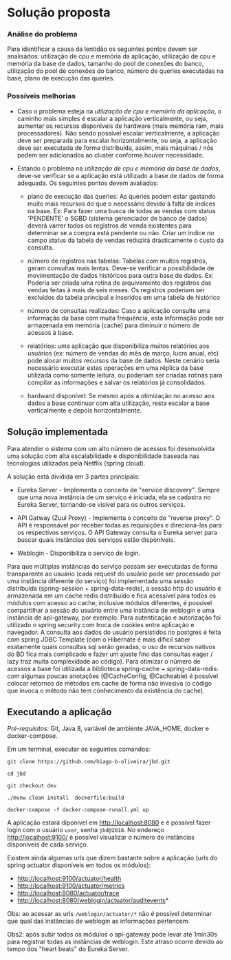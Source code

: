 # Solução proposta

### Análise do problema

Para identificar a causa da lentidão os seguintes pontos devem ser analisados: utilização de cpu e memória da aplicação, utilização de cpu e memória da base de 
dados, tamanho do pool de conexões do banco, utilização do pool de conexões do banco, número de queries executadas na base, plano de execução das queries. 

### Possíveis melhorias

* Caso o problema esteja na *utilização de cpu e memória da aplicação*, o caminho mais simples é escalar a aplicação verticalmente, ou seja, 
aumentar os recursos disponíveis de hardware (mais memória ram, mais processadores). Não sendo possível escalar verticalmente, a aplicação deve ser preparada 
para escalar horizontalmente, ou seja, a aplicação deve ser executada de forma distribuída, assim, mais máquinas / nós podem ser adicionados ao cluster conforme 
houver necessidade. 

* Estando o problema na *utilização de cpu e memória da base de dados*, deve-se verificar se a aplicação está utilizado a base de dados de forma adequada. 
Os seguintes pontos devem avaliados: 
    
    * plano de execução das queries: As queries podem estar gastando muito mais recursos do que o necessário devido à falta de indices na base. 
    Ex: Para fazer uma busca de todas as vendas com status 'PENDENTE' o SGBD (sistema gerenciador de banco de dados) deverá varrer todos os registros de venda 
    existentes para determinar se a compra está pendente ou não. Criar um indice no campo status da tabela de vendas reduzirá drasticamente o custo da consulta. 
    
    * número de registros nas tabelas: Tabelas com muitos registros, geram consultas mais lentas. Deve-se verificar a possibilidade de movimentação de dados históricos 
    para outra base de dados. 
    Ex: Poderia ser criada uma rotina de arquivamento dos registros das vendas feitas à mais de seis meses. Os registros poderiam ser excluídos da tabela principal 
    e inseridos em uma tabela de histórico
    
    * número de consultas realizadas: Caso a aplicação consulte uma informação da base com muita frequência, esta informação pode ser armazenada em memória (cache) para 
    diminuir o número de acessos à base. 
    
    * relatórios: uma aplicação que disponibiliza muitos relatórios aos usuários (ex: número de vendas do mês de março, lucro anual, etc) pode alocar muitos recursos da base 
    de dados. Neste cenário seria necessário executar estas operações em uma réplica da base utilizada como somente leitura, ou poderiam ser criadas rotinas para compilar as 
    informações e salvar os relatórios já consolidados. 
    
    * hardward disponível: Se mesmo após a otimização no acesso aos dados a base continuar com alta utilização, resta escalar a base verticalmente e depois horizontalmente.
    
## Solução implementada

Para atender o sistema com um alto número de acessos foi desenvolvida uma solução com alta escalabilidade e disponibilidade baseada nas tecnologias utilizadas pela 
Netflix (spring cloud). 

A solução está dividida em 3 partes principais:
* Eureka Server - Implementa o conceito de "service discovery". Sempre que uma nova instância de um serviço é iniciada, ela se cadastra no Eureka Server, tornando-se visível 
para os outros serviços.

* API Gatway (Zuul Proxy) - Implementa o conceito de "reverse proxy". O API é responsável por receber todas as requisições e direcioná-las para os respectivos serviços. 
O API Gateway consulta o Eureka server para buscar quais instâncias dos serviços estão disponíveis. 

* Weblogin - Disponibiliza o serviço de login. 

Para que múltiplas instâncias do serviço possam ser executadas de forma transparente ao usuário 
(cada request do usuário pode ser processado por uma instância diferente do serviço) foi implementada uma sessão distribuída (spring-session + spring-data-redis), 
a sessão http do usuário é armazenada em um cache redis distribuído e fica acessível para todos os módulos com acesso ao cache, inclusive módulos diferentes, 
é possível compartilhar a sessão do usuário entre uma instância de weblogin e uma instância de api-gateway, por exemplo.
Para autenticação e autorização foi utilizado o spring security com troca de cookies entre aplicação e navegador. 
A consulta  aos dados do usuário persistidos no postgres é feita com spring JDBC Template (com o Hibernate é mais difícil saber exatamente quais consultas sql serão geradas, 
o uso de recursos nativos do BD fica mais complicado e fazer um ajuste fino das consultas eager / lazy traz muita complexidade ao código).
Para otimizar o número de acessos a base foi utilizada a biblioteca spring-cache + spring-data-redis: com algumas poucas anotações (@CacheConfig, @Cacheable) é possível 
colocar retornos de métodos em cache de forma não invasiva (o código que invoca o método não tem conhecimento da existência do cache). 

## Executando a aplicação

*Pré-requisitos:* Git, Java 8, variável de ambiente JAVA_HOME, docker e docker-compose. 

Em um terminal, executar os seguintes comandos: 

    git clone https://github.com/hiago-b-oliveira/jbd.git
    
    cd jbd
    
    git checkout dev
    
    ./mvnw clean install  dockerfile:build
    
    docker-compose -f docker-compose-runall.yml up
    
A aplicação estará diponível em [http://localhost:8080](http://localhost:8080) e é possível fazer login com o usuário `user`, senha `jbd@2018`.
No endereço [http://localhost:9100/](http://localhost:9100/) é possível visualizar o número de instâncias disponíveis de cada serviço.

Existem ainda algumas urls que dizem bastante sobre a aplicação (urls do spring actuator disponíveis em todos os módulos): 

* [http://localhost:9100/actuator/health](http://localhost:9100/actuator/health)
* [http://localhost:9100/actuator/metrics](http://localhost:8080/actuator/metrics)
* [http://localhost:8080/actuator/trace](http://localhost:8080/actuator/metrics)
* [http://localhost:8080/weblogin/actuator/auditevents](http://localhost:8080/weblogin/actuator/auditevents)*

Obs: ao acessar as urls `/weblogin/actuator/*` não é possível determinar que qual das instâncias de weblogin as informações pertencem. 

Obs2: após subir todos os módulos o api-gateway pode levar até 1min30s para registrar todas as instâncias de weblogin. Este atraso ocorre devido 
ao tempo dos "heart beats" do Eureka Server. 
